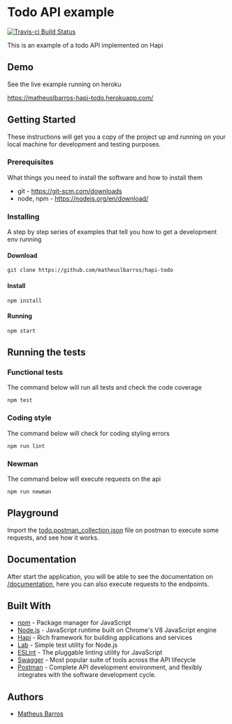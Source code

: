 # Todo API example

[![Travis-ci Build Status](https://travis-ci.org/matheuslbarros/hapi-todo.svg?branch=master)](https://travis-ci.org/matheuslbarros/hapi-todo)

This is an example of a todo API implemented on Hapi

## Demo

See the live example running on heroku

https://matheuslbarros-hapi-todo.herokuapp.com/

## Getting Started

These instructions will get you a copy of the project up and running on your local machine for development and testing purposes.

### Prerequisites

What things you need to install the software and how to install them

- git - https://git-scm.com/downloads
- node, npm - https://nodejs.org/en/download/

### Installing

A step by step series of examples that tell you how to get a development env running

#### Download

```
git clone https://github.com/matheuslbarros/hapi-todo
```

#### Install

```
npm install
```

#### Running

```
npm start
```

## Running the tests

### Functional tests

The command below will run all tests and check the code coverage

```
npm test
```

### Coding style

The command below will check for coding styling errors

```
npm run lint
```

### Newman

The command below will execute requests on the api

```
npm run newman
```

## Playground

Import the [todo.postman_collection.json](/docs/todo.postman_collection.json) file on postman to execute some requests, and see how it works.

## Documentation

After start the application, you will be able to see the documentation on   [/documentation](http://127.0.0.1:9000/documentation), here you can also execute requests to the endpoints.

## Built With

* [npm](https://www.npmjs.com/) - Package manager for JavaScript
* [Node.js](https://nodejs.org/) - JavaScript runtime built on Chrome's V8 JavaScript engine
* [Hapi](https://hapijs.com/) - Rich framework for building applications and services
* [Lab](https://github.com/hapijs/lab) - Simple test utility for Node.js
* [ESLint](https://eslint.org/) - The pluggable linting utility for JavaScript
* [Swagger](https://swagger.io/) - Most popular suite of tools across the API lifecycle
* [Postman](https://www.getpostman.com/) - Complete API development environment, and flexibly integrates with the software development cycle.

## Authors

* [Matheus Barros](https://github.com/matheuslbarros)

